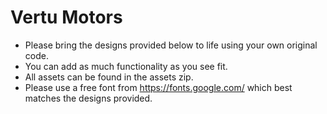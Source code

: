 # Vertu Motors

- Please bring the designs provided below to life using your own original code.
- You can add as much functionality as you see fit.
- All assets can be found in the assets zip.
- Please use a free font from https://fonts.google.com/ which best matches the designs provided.
